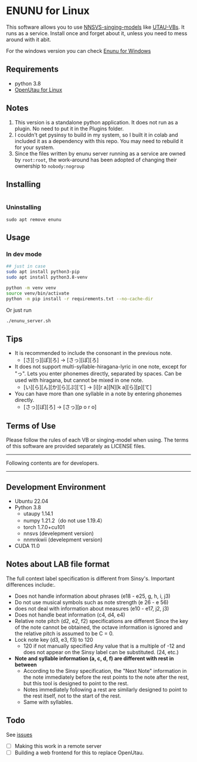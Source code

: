 # ENUNU for Linux

This software allows you to use [NNSVS-singing-models](https://github.com/nnsvs/nnsvs) like [UTAU-VBs](https://github.com/adventHymnals/openUtau). It runs as a service. Install once and forget about it, unless you need to mess around with it abit.

For the windows version you can check [Enunu for Windows](https://github.com/stakira/ENUNU/releases)

## Requirements
- python 3.8
- [OpenUtau for Linux]((https://github.com/adventHymnals/openUtau).)

## Notes

1. This version is a standalone python application. It does not run as a plugin. No need to put it in the Plugins folder.
2. I couldn't get pysinsy to build in my system, so I built it in colab and included it as a dependency with this repo. You may need to rebuild it for your system. 
3. Since the files written by enunu server running as a service are owned by `root:root`, the work-around has been adopted of changing their ownership to `nobody:nogroup`

## Installing

```bash

```

### Uninstalling
```
sudo apt remove enunu
```

## Usage
### In dev mode

```bash
## just in case 
sudo apt install python3-pip
sudo apt install python3.8-venv

python -m venv venv
source venv/bin/activate
python -m pip install -r requirements.txt --no-cache-dir
```

Or just run
```bash
./enunu_server.sh
```

## Tips

- It is recommended to include the consonant in the previous note.
  - \[さ]\[っ]\[ぽ]\[ろ] → \[さっ]\[ぽ]\[ろ]
- It does not support multi-syllable-hiragana-lyric in one note, except for "っ".
 Lets you enter phonemes directly, separated by spaces. Can be used with hiragana, but cannot be mixed in one note.
  - \[い]\[ら]\[ん]\[か]\[ら]\[ぷ]\[て] → \[i]\[r a]\[N]\[k a]\[ら]\[p]\[て]
- You can have more than one syllable in a note by entering phonemes directly.
  - \[さっ]\[ぽ]\[ろ] → \[さっ]\[p o r o]

## Terms of Use

Please follow the rules of each VB or singing-model when using. The terms of this software are provided separately as LICENSE files.




---

Following contents are for developers.

---



## Development Environment

- Ubuntu 22.04
- Python 3.8
  - utaupy 1.14.1
  - numpy 1.21.2（do not use 1.19.4）
  - torch 1.7.0+cu101
  - nnsvs (develepment version)
  - nnmnkwii (develepment version)
- CUDA 11.0


## Notes about LAB file format

The full context label specification is different from Sinsy's. Important differences include:.

- Does not handle information about phrases (e18 - e25, g, h, i, j3)
- Do not use musical symbols such as note strength (e 26 - e 56)
- does not deal with information about measures (e10 - e17, j2, j3)
- Does not handle beat information (c4, d4, e4)
- Relative note pitch (d2, e2, f2) specifications are different
  Since the key of the note cannot be obtained, the octave information is ignored and the relative pitch is assumed to be C = 0.
- Lock note key (d3, e3, f3) to 120
  - 120 if not manually specified
  Any value that is a multiple of -12 and does not appear on the Sinsy label can be substituted. (24, etc.)
- **Note and syllable information (a, c, d, f) are different with rest in between**
  - According to the Sinsy specification, the "Next Note" information in the note immediately before the rest points to the note after the rest, but this tool is designed to point to the rest.
  - Notes immediately following a rest are similarly designed to point to the rest itself, not to the start of the rest.
  - Same with syllables.

## Todo
See [issues]()
- [ ] Making this work in a remote server
- [ ] Building a web frontend for this to replace OpenUtau.